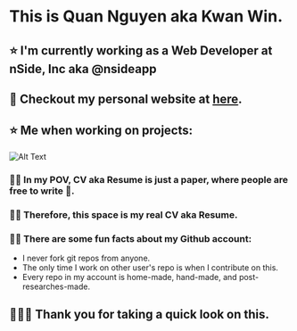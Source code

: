 # This is Quan Nguyen aka Kwan Win.

## ⭐ I'm currently working as a Web Developer at nSide, Inc aka @nsideapp
## 👾 Checkout my personal website at [here](https://quan.qanguyen.net).
## ⭐ Me when working on projects:
![Alt Text](https://media0.giphy.com/media/GRSnxyhJnPsaQy9YLn/giphy.gif)

### 👨‍⚖️ In my POV, CV aka Resume is just a paper, where people are free to write 💩.
### 👨‍💻 Therefore, this space is my real CV aka Resume.
### 🧛‍♂️ There are some fun facts about my Github account:
- I never fork git repos from anyone.
- The only time I work on other user's repo is when I contribute on this.
- Every repo in my account is home-made, hand-made, and post-researches-made.


## 🚀🚀🚀 Thank you for taking a quick look on this.
